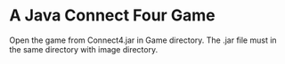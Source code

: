 # A Java Connect Four Game

Open the game from Connect4.jar in Game directory. The .jar file must in the same directory with image directory.
